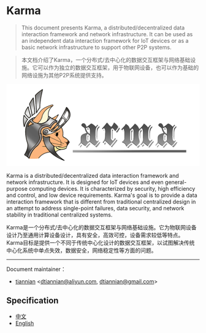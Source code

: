 # Karma
> This document presents Karma, a distributed/decentralized data interaction framework and network infrastructure. It can be used as an independent data interaction framework for IoT devices or as a basic network infrastructure to support other P2P systems.

> 本文档介绍了Karma，一个分布式/去中心化的数据交互框架与网络基础设施。它可以作为独立的数据交互框架，用于物联网设备，也可以作为基础的网络设施为其他P2P系统提供支持。

![Logo](img/karma.png)

Karma is a distributed/decentralized data interaction framework and network infrastructure. It is designed for IoT devices and even general-purpose computing devices. It is characterized by security, high efficiency and control, and low device requirements. Karma's goal is to provide a data interaction framework that is different from traditional centralized design in an attempt to address single-point failures, data security, and network stability in traditional centralized systems.

Karma是一个分布式/去中心化的数据交互框架与网络基础设施。它为物联网设备设计乃至通用计算设备设计，具有安全，高效可控，设备需求较低等特点。Karma目标是提供一个不同于传统中心化设计的数据交互框架，以试图解决传统中心化系统中单点失效，数据安全，网络稳定性等方面的问题。

---

Document maintainer：
- [tiannian](https://github.com/tiannian) <dtiannian@aliyun.com, dtiannian@gmail.com>

## Specification

- [中文](zh/README.md)
- [English](en/Readme.md)



